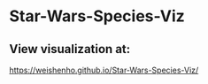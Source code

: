 # Star-Wars-Species-Viz

## View visualization at:
https://weishenho.github.io/Star-Wars-Species-Viz/

